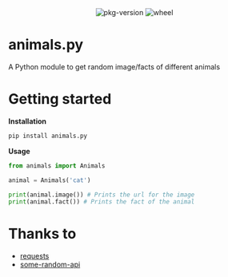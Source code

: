 <div align="center">
  <img src="https://img.shields.io/pypi/v/animals.py" alt="pkg-version">
  <img src="https://img.shields.io/pypi/wheel/animals.py" alt="wheel">
  
</div>

# animals.py
A Python module to get random image/facts of different animals

# Getting started

**Installation**
```sh
pip install animals.py
```
**Usage**
```py
from animals import Animals

animal = Animals('cat')

print(animal.image()) # Prints the url for the image
print(animal.fact()) # Prints the fact of the animal
```

# Thanks to

* [requests](https://github.com/psf/requests)
* [some-random-api](https://some-random-api.ml)
